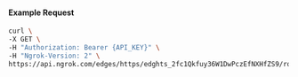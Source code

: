 <!-- Code generated for API Clients. DO NOT EDIT. -->

#### Example Request

```bash
curl \
-X GET \
-H "Authorization: Bearer {API_KEY}" \
-H "Ngrok-Version: 2" \
https://api.ngrok.com/edges/https/edghts_2fc1Qkfuy36W1DwPczEfNXHfZS9/routes/edghtsrt_2fc1QfisO8x33mKADtnQUM4ObD2/backend
```
